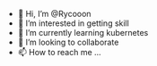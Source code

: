 - 👋 Hi, I’m @Rycooon
- 👀 I’m interested in getting skill
- 🌱 I’m currently learning kubernetes
- 💞️ I’m looking to collaborate
- 📫 How to reach me ...

<!---
Rycooon/Rycooon is a ✨ special ✨ repository because its `README.md` (this file) appears on your GitHub profile.
You can click the Preview link to take a look at your changes.
--->
